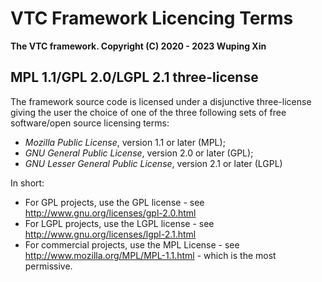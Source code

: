 # VTC Framework Licencing Terms

**The VTC framework. Copyright (C) 2020 - 2023 Wuping Xin**

## MPL 1.1/GPL 2.0/LGPL 2.1 three-license

The framework source code is licensed under a disjunctive three-license giving the user the choice of one of the three following sets of free software/open source licensing terms:
- *Mozilla Public License*, version 1.1 or later (MPL);
- *GNU General Public License*, version 2.0 or later (GPL);
- *GNU Lesser General Public License*, version 2.1 or later (LGPL)

In short:
- For GPL projects, use the GPL license - see http://www.gnu.org/licenses/gpl-2.0.html
- For LGPL projects, use the LGPL license - see http://www.gnu.org/licenses/lgpl-2.1.html
- For commercial projects, use the MPL License - see http://www.mozilla.org/MPL/MPL-1.1.html - which is the most permissive.


